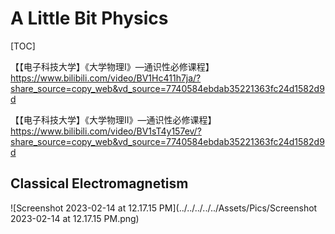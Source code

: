 # A Little Bit Physics

[TOC]



【【电子科技大学】《大学物理Ⅰ》—通识性必修课程】 https://www.bilibili.com/video/BV1Hc411h7ja/?share_source=copy_web&vd_source=7740584ebdab35221363fc24d1582d9d

【【电子科技大学】《大学物理Ⅱ》—通识性必修课程】 https://www.bilibili.com/video/BV1sT4y157ev/?share_source=copy_web&vd_source=7740584ebdab35221363fc24d1582d9d 



## Classical Electromagnetism



![Screenshot 2023-02-14 at 12.17.15 PM](../../../../../Assets/Pics/Screenshot 2023-02-14 at 12.17.15 PM.png)